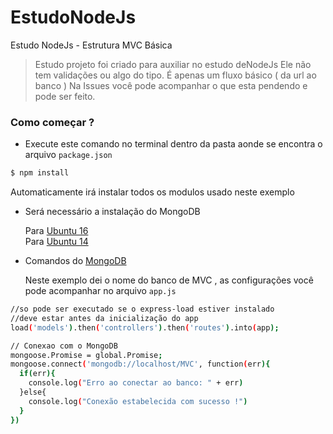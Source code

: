 # EstudoNodeJs
Estudo NodeJs - Estrutura MVC Básica 

> Estudo projeto foi criado para auxiliar no estudo deNodeJs
> Ele não tem validações ou algo do tipo. É apenas um fluxo básico ( da url ao banco )
> Na Issues você pode acompanhar o que esta pendendo e pode ser feito.

### Como começar ?
  - Execute este comando no terminal dentro da pasta aonde se encontra o arquivo `package.json`
```sh
$ npm install
```
  Automaticamente irá instalar todos os modulos usado neste exemplo

  - Será necessário a instalação do MongoDB
    
    Para [Ubuntu 16](https://www.digitalocean.com/community/tutorials/how-to-install-mongodb-on-ubuntu-16-04)   
    Para [Ubuntu 14](https://www.digitalocean.com/community/tutorials/how-to-install-mongodb-on-ubuntu-14-04)
    
  - Comandos do [MongoDB](http://imasters.com.br/artigo/20828/mongodb/como-usar-o-console-do-mongodb?trace=1519021197&source=single)
    
    Neste exemplo dei o nome do banco de MVC , as configurações você pode acompanhar no arquivo `app.js`
```sh    
//so pode ser executado se o express-load estiver instalado
//deve estar antes da inicialização do app
load('models').then('controllers').then('routes').into(app);

// Conexao com o MongoDB
mongoose.Promise = global.Promise;
mongoose.connect('mongodb://localhost/MVC', function(err){
  if(err){
    console.log("Erro ao conectar ao banco: " + err)
  }else{
    console.log("Conexão estabelecida com sucesso !")
  }
})
```
